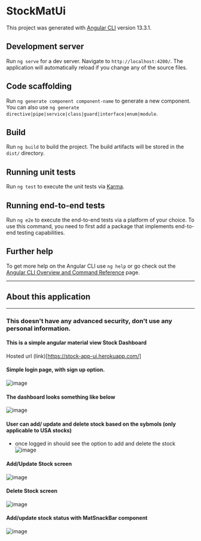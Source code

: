 # StockMatUi

This project was generated with [Angular CLI](https://github.com/angular/angular-cli) version 13.3.1.

## Development server

Run `ng serve` for a dev server. Navigate to `http://localhost:4200/`. The application will automatically reload if you change any of the source files.

## Code scaffolding

Run `ng generate component component-name` to generate a new component. You can also use `ng generate directive|pipe|service|class|guard|interface|enum|module`.

## Build

Run `ng build` to build the project. The build artifacts will be stored in the `dist/` directory.

## Running unit tests

Run `ng test` to execute the unit tests via [Karma](https://karma-runner.github.io).

## Running end-to-end tests

Run `ng e2e` to execute the end-to-end tests via a platform of your choice. To use this command, you need to first add a package that implements end-to-end testing capabilities.

## Further help

To get more help on the Angular CLI use `ng help` or go check out the [Angular CLI Overview and Command Reference](https://angular.io/cli) page.

-------
## About this application
---------

### This doesn't have any advanced security, don't use any personal information.

#### This is a simple angular material view Stock Dashboard

Hosted url (link)[https://stock-app-ui.herokuapp.com/] 

#### Simple login page, with sign up option.
![image](https://user-images.githubusercontent.com/6425536/161881019-f0e2eeaf-65b5-422f-bd99-bb639de9a181.png)

#### The dashboard looks something like below 
![image](https://user-images.githubusercontent.com/6425536/161881355-91ad568b-53ea-47a8-96fe-7bf5214237b9.png)

#### User can add/ update and delete stock based on the sybmols (only applicable to USA stocks)
 - once logged in should see the option to add and delete the stock
![image](https://user-images.githubusercontent.com/6425536/161881540-0e4d2f22-14fb-4c3d-94a5-7e81e7992792.png)

#### Add/Update Stock screen 
 ![image](https://user-images.githubusercontent.com/6425536/161881675-345b2d43-192b-41f3-9980-d9c599c0f50b.png)

#### Delete Stock screen
![image](https://user-images.githubusercontent.com/6425536/161881756-1314fd28-2820-44db-bab5-2e5fe73cffe2.png)

#### Add/update stock status with MatSnackBar component
![image](https://user-images.githubusercontent.com/6425536/161881957-68acb859-3c35-4a18-9c59-309863dff839.png)


